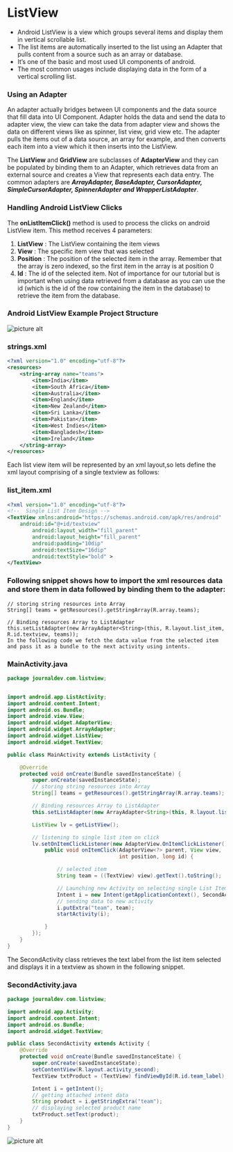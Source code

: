 # ListView
* Android ListView is a view which groups several items and display them in vertical scrollable list.
* The list items are automatically inserted to the list using an Adapter that pulls content from a source such as an array or database.
* It’s one of the basic and most used UI components of android.
* The most common usages include displaying data in the form of a vertical scrolling list.

### Using an Adapter
An adapter actually bridges between UI components and the data source that fill data into UI Component. Adapter holds the data and send the data to adapter view, the view can take the data from adapter view and shows the data on different views like as spinner, list view, grid view etc. The adapter pulls the items out of a data source, an array for example, and then converts each item into a view which it then inserts into the ListView.

The **ListView** and **GridView** are subclasses of **AdapterView** and they can be populated by binding them to an Adapter, which retrieves data from an external source and creates a View that represents each data entry. The common adapters are ***ArrayAdapter, BaseAdapter, CursorAdapter, SimpleCursorAdapter, SpinnerAdapter and WrapperListAdapter***.

### Handling Android ListView Clicks
The **onListItemClick()** method is used to process the clicks on android ListView item. This method receives 4 parameters:

1. **ListView** : The ListView containing the item views
2. **View** : The specific item view that was selected
3. **Position** : The position of the selected item in the array. Remember that the array is zero indexed, so the first item in the array is at position 0
4. **Id** : The id of the selected item. Not of importance for our tutorial but is important when using data retrieved from a database as you can use the id (which is the id of the row containing the item in the database) to retrieve the item from the database.

### Android ListView Example Project Structure

![picture alt](https://github.com/chaitanyak963/Document/raw/master/project.png)

### strings.xml
```xml
<?xml version="1.0" encoding="utf-8"?>
<resources>
    <string-array name="teams">
        <item>India</item>
        <item>South Africa</item>
        <item>Australia</item>
        <item>England</item>
        <item>New Zealand</item>
        <item>Sri Lanka</item>
        <item>Pakistan</item>
        <item>West Indies</item>
        <item>Bangladesh</item>
        <item>Ireland</item>
    </string-array>
</resources>
```

Each list view item will be represented by an xml layout,so lets define the xml layout comprising of a single textview as follows:

### list_item.xml

```xml
<?xml version="1.0" encoding="utf-8"?>
<!--  Single List Item Design -->
<TextView xmlns:android="https://schemas.android.com/apk/res/android"
    android:id="@+id/textview"
        android:layout_width="fill_parent"
        android:layout_height="fill_parent"
        android:padding="10dip"
        android:textSize="16dip"
        android:textStyle="bold" >
</TextView>
```

### Following snippet shows how to import the xml resources data and store them in data followed by binding them to the adapter:

```
// storing string resources into Array
String[] teams = getResources().getStringArray(R.array.teams);
```
```
// Binding resources Array to ListAdapter
this.setListAdapter(new ArrayAdapter<String>(this, R.layout.list_item, R.id.textview, teams));
In the following code we fetch the data value from the selected item and pass it as a bundle to the next activity using intents.
```
### MainActivity.java

```java
package journaldev.com.listview;


import android.app.ListActivity;
import android.content.Intent;
import android.os.Bundle;
import android.view.View;
import android.widget.AdapterView;
import android.widget.ArrayAdapter;
import android.widget.ListView;
import android.widget.TextView;

public class MainActivity extends ListActivity {

    @Override
    protected void onCreate(Bundle savedInstanceState) {
        super.onCreate(savedInstanceState);
        // storing string resources into Array
        String[] teams = getResources().getStringArray(R.array.teams);

        // Binding resources Array to ListAdapter
        this.setListAdapter(new ArrayAdapter<String>(this, R.layout.list_item, R.id.textview, teams));

        ListView lv = getListView();

        // listening to single list item on click
        lv.setOnItemClickListener(new AdapterView.OnItemClickListener() {
            public void onItemClick(AdapterView<?> parent, View view,
                                    int position, long id) {

                // selected item 
                String team = ((TextView) view).getText().toString();

                // Launching new Activity on selecting single List Item
                Intent i = new Intent(getApplicationContext(), SecondActivity.class);
                // sending data to new activity
                i.putExtra("team", team);
                startActivity(i);

            }
        });
    }
}
```

The SecondActivity class retrieves the text label from the list item selected and displays it in a textview as shown in the following snippet.

### SecondActivity.java

```java
package journaldev.com.listview;

import android.app.Activity;
import android.content.Intent;
import android.os.Bundle;
import android.widget.TextView;

public class SecondActivity extends Activity {
    @Override
    protected void onCreate(Bundle savedInstanceState) {
        super.onCreate(savedInstanceState);
        setContentView(R.layout.activity_second);
        TextView txtProduct = (TextView) findViewById(R.id.team_label);

        Intent i = getIntent();
        // getting attached intent data
        String product = i.getStringExtra("team");
        // displaying selected product name
        txtProduct.setText(product);
    }
}
```

![picture alt](https://raw.githubusercontent.com/chaitanyak963/Document/master/output.gif)
